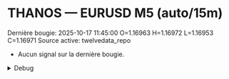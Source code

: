 # THANOS — EURUSD M5 (auto/15m)
Dernière bougie: 2025-10-17 11:45:00  O=1.16963  H=1.16972  L=1.16953  C=1.16971
Source active: twelvedata_repo

- Aucun signal sur la dernière bougie.

<details><summary>Debug</summary>

- TD_API_KEY manquant.

</details>